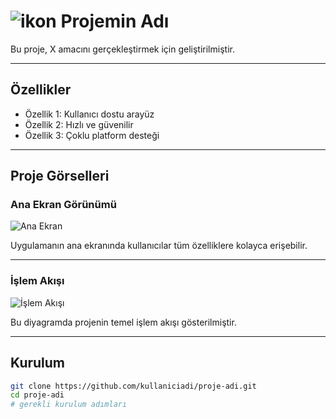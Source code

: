 # ![ikon]([https://cdn-icons-png.flaticon.com/512/25/25231](https://www.google.com/imgres?q=k%C4%B1yafet%20ikon&imgurl=https%3A%2F%2Fpng.pngtree.com%2Fpng-clipart%2F20230811%2Foriginal%2Fpngtree-male-icon-businessman-suit-vector-picture-image_10398845.png&imgrefurl=https%3A%2F%2Ftr.pngtree.com%2Ffreepng%2Fmale-icon-businessman-suit-vector_10398845.html&docid=hHrpzta4J3uddM&tbnid=OABWx3IwK742SM&vet=12ahUKEwj27Nnq3uWOAxVbBNsEHR_0K7MQM3oECHEQAA..i&w=1200&h=1200&hcb=2&itg=1&ved=2ahUKEwj27Nnq3uWOAxVbBNsEHR_0K7MQM3oECHEQAA).png) Projemin Adı

Bu proje, X amacını gerçekleştirmek için geliştirilmiştir.

---

## Özellikler

- Özellik 1: Kullanıcı dostu arayüz
- Özellik 2: Hızlı ve güvenilir
- Özellik 3: Çoklu platform desteği

---

## Proje Görselleri

### Ana Ekran Görünümü
![Ana Ekran](images/main_screen.png)

Uygulamanın ana ekranında kullanıcılar tüm özelliklere kolayca erişebilir.

---

### İşlem Akışı
![İşlem Akışı](images/workflow_diagram.png)

Bu diyagramda projenin temel işlem akışı gösterilmiştir.

---

## Kurulum

```bash
git clone https://github.com/kullaniciadi/proje-adi.git
cd proje-adi
# gerekli kurulum adımları
